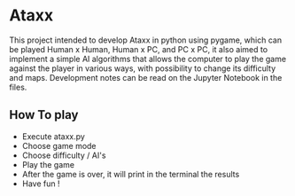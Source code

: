 # Ataxx

This project intended to develop Ataxx in python using pygame, which can be played Human x Human, Human x PC, and PC x PC, it also aimed to implement a simple AI algorithms that allows the computer to play the game against the player in various ways, with possibility to change its difficulty and maps.
Development notes can be read on the Jupyter Notebook in the files.

## How To play ##

  - Execute ataxx.py
  - Choose game mode
  - Choose difficulty / AI's
  - Play the game
  - After the game is over, it will print in the terminal the results
  - Have fun !
